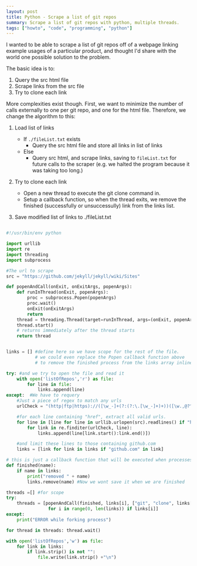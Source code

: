 ```yaml
---
layout: post
title: Python - Scrape a list of git repos
summary: Scrape a list of git repos with python, multiple threads.
tags: ["howto", "code", "programming", "python"]
---
```


I wanted to be able to scrape a list of git repos off of a webpage linking example usages of a particular product, and thought I'd share with the world one possible solution to the problem.

The basic idea is to:

1. Query the src html file
2. Scrape links from the src file
3. Try to clone each link

More complexities exist though.
First, we want to minimize the number of calls externally to one per git repo, and one for the html file.
Therefore, we change the algorithm to this:

1. Load list of links
    - If `./fileList.txt` exists
        - Query the src html file and store all links in list of links
    - Else
        - Query src html, and scrape links, saving to `fileList.txt` for future calls to the scraper (e.g. we halted the program because it was taking too long.)

2. Try to clone each link
    - Open a new thread to execute the git clone command in.
    - Setup a callback function, so when the thread exits, we remove the
    finished (successfully or unsuccessully) link from the links list.

3. Save modified list of links to ./fileList.txt

```python

#!/usr/bin/env python

import urllib
import re
import threading
import subprocess

#The url to scrape
src = "https://github.com/jekyll/jekyll/wiki/Sites"

def popenAndCall(onExit, onExitArgs, popenArgs):
    def runInThread(onExit, popenArgs):
        proc = subprocess.Popen(popenArgs)
        proc.wait()
        onExit(onExitArgs)
        return
    thread = threading.Thread(target=runInThread, args=(onExit, popenArgs))
    thread.start()
    # returns immediately after the thread starts
    return thread


links = [] #define here so we have scope for the rest of the file.
           # we could even replace the Popen callback function above
           # to remove the finished process from the links array inline

try: #and we try to open the file and read it
    with open('listOfRepos','r') as file:
        for line in file:
            links.append(line)
except:  #We have to requery
    #Just a piece of regex to match any urls
    urlCheck = "(http|ftp|https)://([\w_-]+(?:(?:\.[\w_-]+)+))([\w.,@?^=%&:/~+#-]*[\w@?^=%&/~+#-])?"

    #for each line containing "href", extract all valid urls.
    for line in [line for line in urllib.urlopen(src).readlines() if "href" in line]:
        for link in re.finditer(urlCheck, line):
            links.append(line[link.start():link.end()])

    #and limit these lines to those containing github.com
    links = [link for link in links if "github.com" in link]

# this is just a callback function that will be executed when processes are closed
def finished(name):
    if name in links:
        print("removed " + name)
        links.remove(name) #Now we wont save it when we are finished

threads =[] #for scope
try:
    threads = [popenAndCall(finished, links[i], ["git", "clone", links[i], " ./repos/repo_" + str(i)])
                for i in range(0, len(links)) if links[i]]
except:
    print("ERROR while forking process")

for thread in threads: thread.wait()

with open('listOfRepos','w') as file:
    for link in links:
        if link.strip() is not "":
            file.write(link.strip() +"\n")


```
